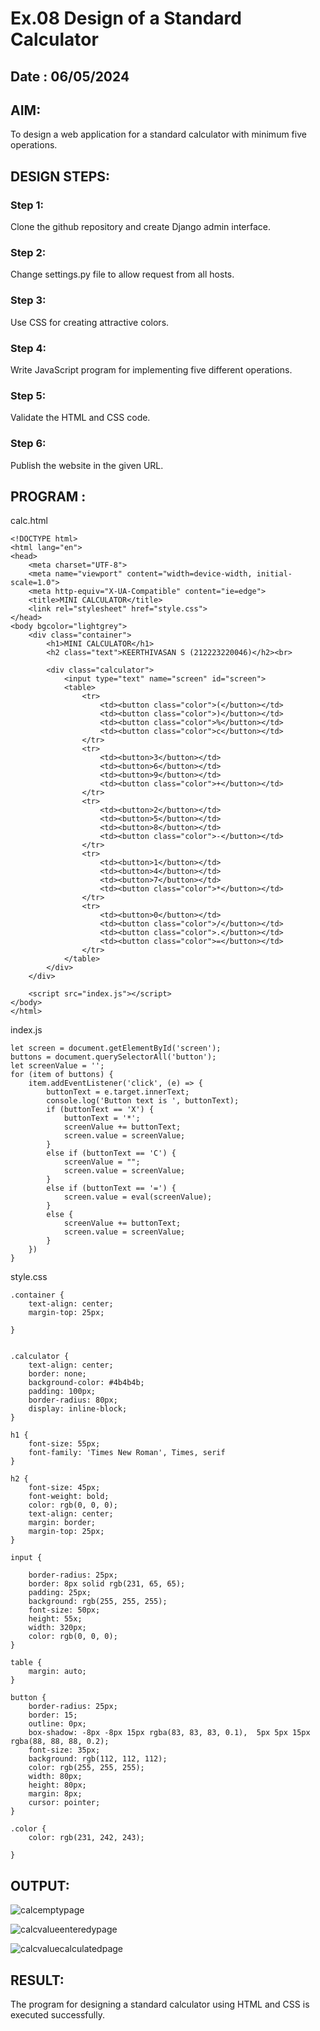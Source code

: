 # Ex.08 Design of a Standard Calculator

## Date : 06/05/2024

## AIM:
To design a web application for a standard calculator with minimum five operations.

## DESIGN STEPS:

### Step 1:
Clone the github repository and create Django admin interface.

### Step 2:
Change settings.py file to allow request from all hosts.

### Step 3:
Use CSS for creating attractive colors.

### Step 4:
Write JavaScript program for implementing five different operations.

### Step 5:
Validate the HTML and CSS code.

### Step 6:
Publish the website in the given URL.

## PROGRAM :

calc.html

```
<!DOCTYPE html>
<html lang="en">
<head>
    <meta charset="UTF-8">
    <meta name="viewport" content="width=device-width, initial-scale=1.0">
    <meta http-equiv="X-UA-Compatible" content="ie=edge">
    <title>MINI CALCULATOR</title>
    <link rel="stylesheet" href="style.css">
</head>
<body bgcolor="lightgrey">
    <div class="container">
        <h1>MINI CALCULATOR</h1>
        <h2 class="text">KEERTHIVASAN S (212223220046)</h2><br>

        <div class="calculator">
            <input type="text" name="screen" id="screen">
            <table>
                <tr>
                    <td><button class="color">(</button></td>
                    <td><button class="color">)</button></td>
                    <td><button class="color">%</button></td>
                    <td><button class="color">c</button></td>
                </tr>
                <tr>
                    <td><button>3</button></td>
                    <td><button>6</button></td>
                    <td><button>9</button></td>
                    <td><button class="color">+</button></td>
                </tr>
                <tr>
                    <td><button>2</button></td>
                    <td><button>5</button></td>
                    <td><button>8</button></td>
                    <td><button class="color">-</button></td>
                </tr>
                <tr>
                    <td><button>1</button></td>
                    <td><button>4</button></td>
                    <td><button>7</button></td>
                    <td><button class="color">*</button></td>
                </tr>
                <tr>
                    <td><button>0</button></td>
                    <td><button class="color">/</button></td>
                    <td><button class="color">.</button></td>
                    <td><button class="color">=</button></td>
                </tr>
            </table>
        </div>
    </div>

    <script src="index.js"></script>
</body>
</html>
```

index.js

```
let screen = document.getElementById('screen');
buttons = document.querySelectorAll('button');
let screenValue = '';
for (item of buttons) {
    item.addEventListener('click', (e) => {
        buttonText = e.target.innerText;
        console.log('Button text is ', buttonText);
        if (buttonText == 'X') {
            buttonText = '*';
            screenValue += buttonText;
            screen.value = screenValue;
        }
        else if (buttonText == 'C') {
            screenValue = "";
            screen.value = screenValue;
        }
        else if (buttonText == '=') {
            screen.value = eval(screenValue);
        }
        else {
            screenValue += buttonText;
            screen.value = screenValue;
        }
    })
}
```

style.css

```
.container {
    text-align: center;
    margin-top: 25px;
    
}


.calculator {
    text-align: center;
    border: none;
    background-color: #4b4b4b;
    padding: 100px;
    border-radius: 80px;
    display: inline-block;
}

h1 {
    font-size: 55px;
    font-family: 'Times New Roman', Times, serif
}

h2 {
    font-size: 45px;
    font-weight: bold;
    color: rgb(0, 0, 0);
    text-align: center;
    margin: border;
    margin-top: 25px;
}

input {

    border-radius: 25px;
    border: 8px solid rgb(231, 65, 65);
    padding: 25px;
    background: rgb(255, 255, 255);
    font-size: 50px;
    height: 55x;
    width: 320px;
    color: rgb(0, 0, 0);
}

table {
    margin: auto;
}

button {
    border-radius: 25px;
    border: 15;
    outline: 0px;
    box-shadow: -8px -8px 15px rgba(83, 83, 83, 0.1),  5px 5px 15px rgba(88, 88, 88, 0.2);
    font-size: 35px;
    background: rgb(112, 112, 112);
    color: rgb(255, 255, 255);
    width: 80px;
    height: 80px;
    margin: 8px;
    cursor: pointer;
}

.color {
    color: rgb(231, 242, 243);
    
}
```

## OUTPUT:

![calcemptypage](https://github.com/ikeerthivasanswaminathan/Calc/assets/148937372/3e535829-542f-4d2b-82f5-8e51385b2afc)

![calcvalueenteredypage](https://github.com/ikeerthivasanswaminathan/Calc/assets/148937372/fb01ae23-9429-4a2f-a408-7b988e021509)

![calcvaluecalculatedpage](https://github.com/ikeerthivasanswaminathan/Calc/assets/148937372/f3a3e524-6e6e-421a-a368-c65cd79dbc68)

## RESULT:
The program for designing a standard calculator using HTML and CSS is executed successfully.
